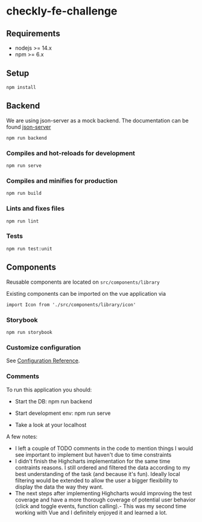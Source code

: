 # checkly-fe-challenge

## Requirements

- nodejs >= 14.x
- npm >= 6.x

## Setup
```
npm install
```

## Backend
We are using json-server as a mock backend. The documentation can be found [json-server](https://github.com/typicode/json-server)
```
npm run backend
```

### Compiles and hot-reloads for development
```
npm run serve
```

### Compiles and minifies for production
```
npm run build
```

### Lints and fixes files
```
npm run lint
```

### Tests
```
npm run test:unit
```

## Components

Reusable components are located on `src/components/library`

Existing components can be imported on the vue application via 

```
import Icon from './src/components/library/icon'
```

### Storybook

```
npm run storybook
```

### Customize configuration
See [Configuration Reference](https://cli.vuejs.org/config/).

### Comments

To run this application you should: 

- Start the DB: npm run backend

- Start development env: npm run serve

- Take a look at your localhost


A few notes: 

- I left a couple of TODO comments in the code to mention things I would see important to implement but haven't due to time constraints
- I didn't finish the Highcharts implementation for the same time contraints reasons. I still ordered and filtered the data according to my best understanding of the task (and because it's fun). Ideally local filtering would be extended to allow the user a bigger flexibility to display the data the way they want. 
- The next steps after implementing Highcharts would improving the test coverage and have a more thorough coverage of potential user behavior (click and toggle events, function calling).- This was my second time working with Vue and I definitely enjoyed it and learned a lot. 
